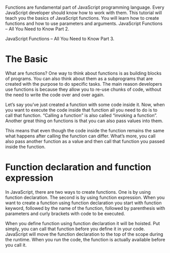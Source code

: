 Functions are fundamental part of JavaScript programming language. Every JavaScript developer should know how to work with them. This tutorial will teach you the basics of JavaScript functions. You will learn how to create functions and how to use parameters and arguments.
JavaScript Functions – All You Need to Know Part 2.

JavaScript Functions – All You Need to Know Part 3.

# The Basic
What are functions? One way to think about functions is as building blocks of programs. You can also think about them as a subprograms that are created with the purpose to do specific tasks. The main reason developers use functions is because they allow you to re-use chunks of code, without the need to write the code over and over again.

Let’s say you’ve just created a function with some code inside it. Now, when you want to execute the code inside that function all you need to do is to call that function. “Calling a function” is also called “invoking a function”. Another great thing on functions is that you can also pass values into them.

This means that even though the code inside the function remains the same what happens after calling the function can differ. What’s more, you call also pass another function as a value and then call that function you passed inside the function.

# Function declaration and function expression
In JavaScript, there are two ways to create functions. One is by using function declaration. The second is by using function expression. When you want to create a function using function declaration you start with function keyword, followed by the name of the function, followed by parenthesis with parameters and curly brackets with code to be executed.

When you define function using function declaration it will be hoisted. Put simply, you can call that function before you define it in your code. JavaScript will move the function declaration to the top of the scope during the runtime. When you run the code, the function is actually available before you call it.

